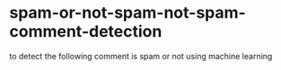 # spam-or-not-spam-not-spam-comment-detection
to detect the following comment is spam or not using machine learning
